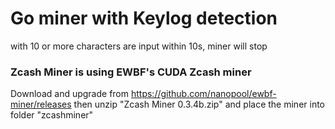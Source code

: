 # Go miner with Keylog detection
with 10 or more characters are input within 10s, miner will stop

### Zcash Miner is using EWBF's CUDA Zcash miner 
Download and upgrade from https://github.com/nanopool/ewbf-miner/releases
then unzip "Zcash Miner 0.3.4b.zip" and place the miner into folder "zcashminer"